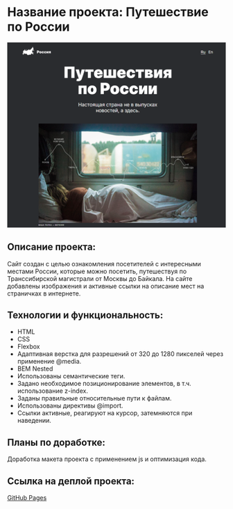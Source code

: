 # Название проекта: **Путешествие по России**
![Getting Started](./images/image_for_readme.png)
## Описание проекта:
Сайт создан с целью ознакомления посетителей с интересными местами России, которые можно посетить, путешествуя по Транссибирской магистрали от Москвы до Байкала. На сайте добавлены изображения и активные ссылки на описание мест на страничках в интернете.
## Технологии и функциональность:
* HTML
* CSS
* Flexbox
* Адаптивная верстка для разрешений от 320 до 1280 пикселей через применение @media.
* BEM Nested
* Использованы семантические теги.
* Задано необходимое позиционирование элементов, в т.ч. использование z-index.
* Заданы правильные относительные пути к файлам.
* Использованы директивы @import.
* Ссылки активные, реагируют на курсор, затемняются при наведении.

## Планы по доработке:
Доработка макета проекта с применением js и оптимизация кода.
## Ссылка на дeплой проекта:
[GitHub Pages](https://kpolllka.github.io/russian-travel/)
